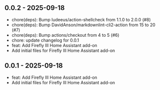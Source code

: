 ## 0.0.2 - 2025-09-18

- chore(deps): Bump ludeeus/action-shellcheck from 1.1.0 to 2.0.0 (#8)
- chore(deps): Bump DavidAnson/markdownlint-cli2-action from 15 to 20 (#7)
- chore(deps): Bump actions/checkout from 4 to 5 (#6)
- chore: update changelog for 0.0.1
- feat: Add Firefly III Home Assistant add-on
- Add initial files for Firefly III Home Assistant add-on

## 0.0.1 - 2025-09-18

- feat: Add Firefly III Home Assistant add-on
- Add initial files for Firefly III Home Assistant add-on

